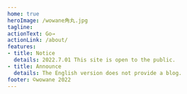 ```yaml
---
home: true
heroImage: /wowane角丸.jpg
tagline: 
actionText: Go→
actionLink: /about/
features:
- title: Notice
  details: 2022.7.01 This site is open to the public.
- title: Announce
  details: The English version does not provide a blog.
footer: ©wowane 2022
---
```

